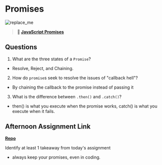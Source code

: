 # Promises

![replace_me](https://codeworks.blob.core.windows.net/public/assets/img/illustrations/placeholder.svg)

> **📖 [JavaScript Promises](https://codeworksacademy.com/fs-student-guide/resources/wk4/02-Promises)**

## Questions

1. What are the three states of a `Promise`?
- Resolve, Reject, and Chaining.
2. How do `promise`s seek to resolve the issues of "callback hell"?
- By chaining the callback to the promise instead of passing it
3. What is the difference between `.then()` and `.catch()`?
- then() is what you execute when the promise works, catch() is what you execute when it fails.
## Afternoon Assignment Link

**[Repo](https://github.com/JonahWood/winter23_gregslist_async)**

Identify at least 1 takeaway from today's assignment
- always keep your promises, even in coding.